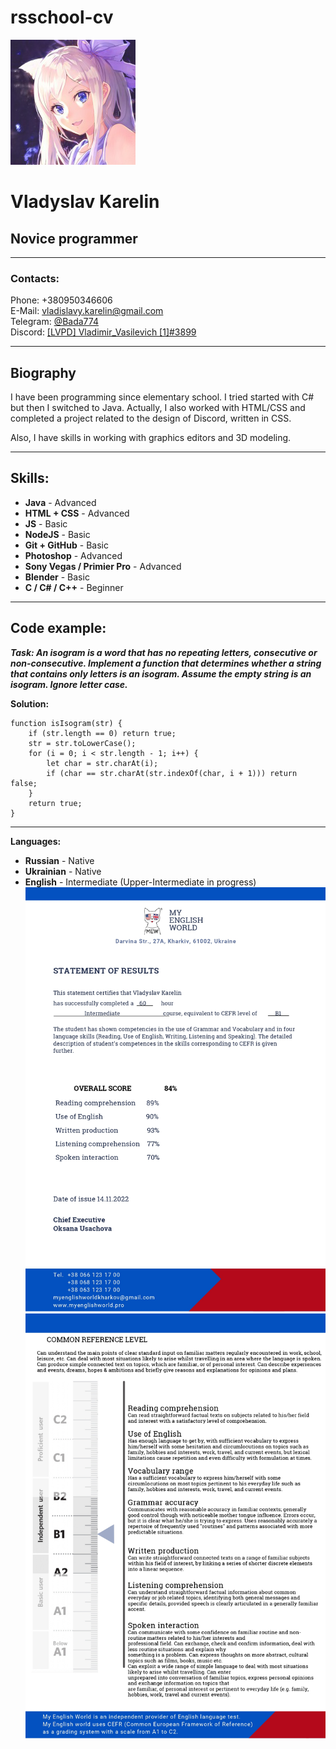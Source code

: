 
# **rsschool-cv**

![](/avatar.png)
# **Vladyslav Karelin**

## **Novice programmer**
___

### **Contacts:**

Phone: +380950346606  
E-Mail: vladislavy.karelin@gmail.com  
Telegram: [@Bada774](https://t.me/Bada774)  
Discord: [[LVPD] Vladimir_Vasilevich [1]#3899](https://discord.com/users/360111380059389964/)  
___

## **Biography**

I have been programming since elementary school. I tried started with C# but then I switched to Java. Actually, I also worked with HTML/CSS and completed a project related to the design of Discord, written in CSS.

Also, I have skills in working with graphics editors and 3D modeling.
___

## **Skills:**
- **Java**  - Advanced
- **HTML + CSS** - Advanced
- **JS**  - Basic
- **NodeJS**  - Basic
- **Git + GitHub** - Basic
- **Photoshop** - Advanced
- **Sony Vegas / Primier Pro** - Advanced
- **Blender** - Basic
- **C / C# / C++** - Beginner
___
## **Code example:**

***Task: An isogram is a word that has no repeating letters, consecutive or non-consecutive. Implement a function that determines whether a string that contains only letters is an isogram. Assume the empty string is an isogram. Ignore letter case.***

**Solution:**

    function isIsogram(str) {
        if (str.length == 0) return true;
        str = str.toLowerCase();
        for (i = 0; i < str.length - 1; i++) {
            let char = str.charAt(i);
            if (char == str.charAt(str.indexOf(char, i + 1))) return false;
        }
        return true;
    }
___

**Languages:**
- **Russian** - Native
- **Ukrainian** - Native
- **English** - Intermediate (Upper-Intermediate in progress)
![English Certificate - First part](/Certificate(1).jpg)
![English Certificate - Second part](/Certificate(2).jpg)

